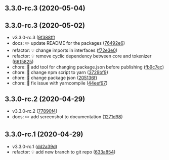 ## 3.3.0-rc.3 (2020-05-04)




## 3.3.0-rc.3 (2020-05-02)

* v3.3.0-rc.3 ([9f388ff](https://github.com/kucherenko/jscpd/commit/9f388ff))
* docs: ✏️ update README for the packages ([76492e6](https://github.com/kucherenko/jscpd/commit/76492e6))
* refactor: 💡 change imports in interfaces ([f72e3e0](https://github.com/kucherenko/jscpd/commit/f72e3e0))
* refactor: 💡 remove cyclic dependency between core and tokenizer ([6615825](https://github.com/kucherenko/jscpd/commit/6615825))
* chore: 🤖 add tool for changing package.json before publishing ([fb9c7ec](https://github.com/kucherenko/jscpd/commit/fb9c7ec))
* chore: 🤖 change npm script to yarn ([3729bf9](https://github.com/kucherenko/jscpd/commit/3729bf9))
* chore: 🤖 change package json ([205136f](https://github.com/kucherenko/jscpd/commit/205136f))
* chore: 🤖 fix issue with yarncompile ([44eef97](https://github.com/kucherenko/jscpd/commit/44eef97))



## 3.3.0-rc.2 (2020-04-29)

* v3.3.0-rc.2 ([77890f4](https://github.com/kucherenko/jscpd/commit/77890f4))
* docs: ✏️ add screenshot to documentation ([1271d98](https://github.com/kucherenko/jscpd/commit/1271d98))



## 3.3.0-rc.1 (2020-04-29)

* v3.3.0-rc.1 ([dd2a39d](https://github.com/kucherenko/jscpd/commit/dd2a39d))
* refactor: 💡 add new branch to git repo ([633a854](https://github.com/kucherenko/jscpd/commit/633a854))



